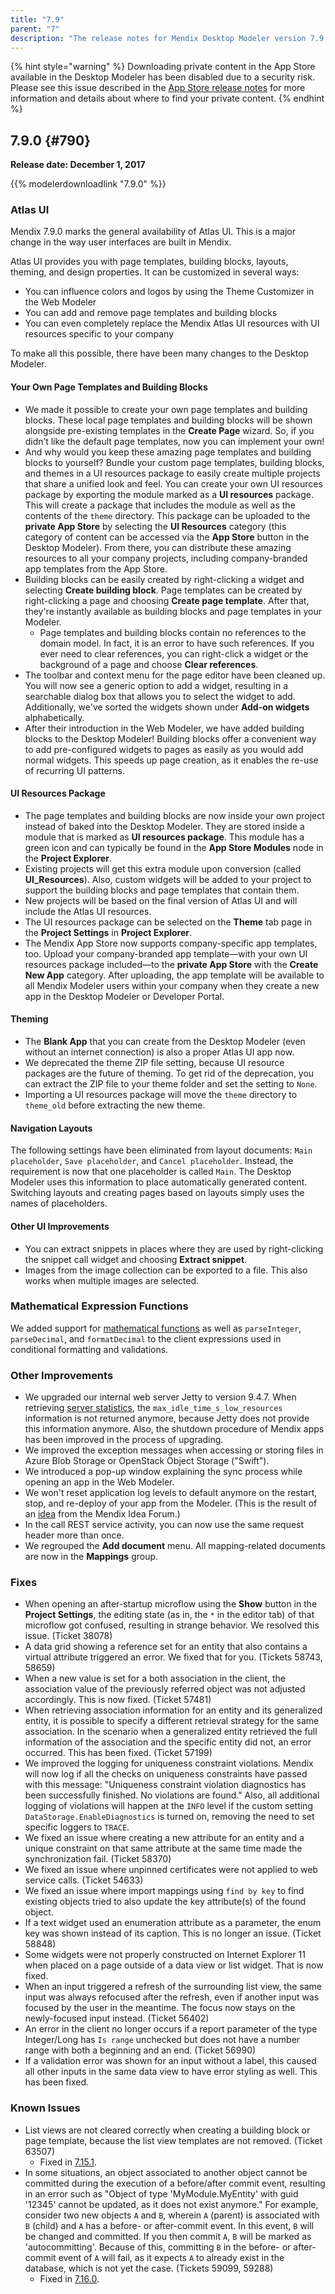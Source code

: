 ```yaml
---
title: "7.9"
parent: "7"
description: "The release notes for Mendix Desktop Modeler version 7.9 (including all patches) with details on new features, bug fixes, and known issues."
---
```


{% hint style="warning" %}
Downloading private content in the App Store available in the Desktop Modeler has been disabled due to a security risk. Please see this issue described in the [App Store release notes](../app-store/index#private-fix) for more information and details about where to find your private content.
{% endhint %}

## 7.9.0 {#790}

**Release date: December 1, 2017**

{{% modelerdownloadlink "7.9.0" %}}

### Atlas UI 

Mendix 7.9.0 marks the general availability of Atlas UI. This is a major change in the way user interfaces are built in Mendix.

Atlas UI provides you with page templates, building blocks, layouts, theming, and design properties. It can be customized in several ways:

* You can influence colors and logos by using the Theme Customizer in the Web Modeler
* You can add and remove page templates and building blocks
* You can even completely replace the Mendix Atlas UI resources with UI resources specific to your company

To make all this possible, there have been many changes to the Desktop Modeler.

#### Your Own Page Templates and Building Blocks

* We made it possible to create your own page templates and building blocks. These local page templates and building blocks will be shown alongside pre-existing templates in the **Create Page** wizard. So, if you didn’t like the default page templates, now you can implement your own!
* And why would you keep these amazing page templates and building blocks to yourself? Bundle your custom page templates, building blocks, and themes in a UI resources package to easily create multiple projects that share a unified look and feel. You can create your own UI resources package by exporting the module marked as a **UI resources** package. This will create a package that includes the module as well as the contents of the `theme` directory. This package can be uploaded to the **private App Store** by selecting the **UI Resources** category (this category of content can be accessed via the **App Store** button in the Desktop Modeler). From there, you can distribute these amazing resources to all your company projects, including company-branded app templates from the App Store.
*  Building blocks can be easily created by right-clicking a widget and selecting **Create building block**. Page templates can be created by right-clicking a page and choosing **Create page template**. After that, they're instantly available as building blocks and page templates in your Modeler.
    * Page templates and building blocks contain no references to the domain model. In fact, it is an error to have such references. If you ever need to clear references, you can right-click a widget or the background of a page and choose **Clear references**.
* The toolbar and context menu for the page editor have been cleaned up. You will now see a generic option to add a widget, resulting in a searchable dialog box that allows you to select the widget to add. Additionally, we've sorted the widgets shown under **Add-on widgets** alphabetically.
* After their introduction in the Web Modeler, we have added building blocks to the Desktop Modeler! Building blocks offer a convenient way to add pre-configured widgets to pages as easily as you would add normal widgets. This speeds up page creation, as it enables the re-use of recurring UI patterns.

#### UI Resources Package

* The page templates and building blocks are now inside your own project instead of baked into the Desktop Modeler. They are stored inside a module that is marked as **UI resources package**. This module has a green icon and can typically be found in the **App Store Modules** node in the **Project Explorer**. 
* Existing projects will get this extra module upon conversion (called **UI_Resources**). Also, custom widgets will be added to your project to support the building blocks and page templates that contain them.
* New projects will be based on the final version of Atlas UI and will include the Atlas UI resources.
* The UI resources package can be selected on the **Theme** tab page in the **Project Settings** in **Project Explorer**.
* The Mendix App Store now supports company-specific app templates, too. Upload your company-branded app template—with your own UI resources package included—to the **private App Store** with the **Create New App** category. After uploading, the app template will be available to all Mendix Modeler users within your company when they create a new app in the Desktop Modeler or Developer Portal.

#### Theming

* The **Blank App** that you can create from the Desktop Modeler (even without an internet connection) is also a proper Atlas UI app now.
* We deprecated the theme ZIP file setting, because UI resource packages are the future of theming. To get rid of the deprecation, you can extract the ZIP file to your theme folder and set the setting to `None`.
* Importing a UI resources package will move the `theme` directory to `theme_old` before extracting the new theme. 

#### Navigation Layouts

The following settings have been eliminated from layout documents: `Main placeholder`, `Save placeholder`, and `Cancel placeholder`. Instead, the requirement is now that one placeholder is called `Main`. The Desktop Modeler uses this information to place automatically generated content. Switching layouts and creating pages based on layouts simply uses the names of placeholders.

#### Other UI Improvements

* You can extract snippets in places where they are used by right-clicking the snippet call widget and choosing **Extract snippet**.
* Images from the image collection can be exported to a file. This also works when multiple images are selected.

### Mathematical Expression Functions

We added support for [mathematical functions](/refguide7/mathematical-function-calls) as well as `parseInteger`, `parseDecimal`, and `formatDecimal` to the client expressions used in conditional formatting and validations.

### Other Improvements

* We upgraded our internal web server Jetty to version 9.4.7. When retrieving [server statistics](/refguide7/monitoring-mendix-runtime#5-server-statistics), the `max_idle_time_s_low_resources` information is not returned anymore, because Jetty does not provide this information anymore. Also, the shutdown procedure of Mendix apps has been improved in the process of upgrading.
* We improved the exception messages when accessing or storing files in Azure Blob Storage or OpenStack Object Storage ("Swift").
* We introduced a pop-up window explaining the sync process while opening an app in the Web Modeler.
* We won't reset application log levels to default anymore on the restart, stop, and re-deploy of your app from the Modeler. (This is the result of an [idea](https://forum.mendixcloud.com/link/ideas/265) from the Mendix Idea Forum.)
* In the call REST service activity, you can now use the same request header more than once.
* We regrouped the **Add document** menu. All mapping-related documents are now in the **Mappings** group.

### Fixes

* When opening an after-startup microflow using the **Show** button in the **Project Settings**, the editing state (as in, the `*` in the editor tab) of that microflow got confused, resulting in strange behavior. We resolved this issue. (Ticket 38078)
* A data grid showing a reference set for an entity that also contains a virtual attribute triggered an error. We fixed that for you. (Tickets 58743, 58659)
* When a new value is set for a both association in the client, the association value of the previously referred object was not adjusted accordingly. This is now fixed. (Ticket 57481)
* When retrieving association information for an entity and its generalized entity, it is possible to specify a different retrieval strategy for the same association. In the scenario when a generalized entity retrieved the full information of the association and the specific entity did not, an error occurred. This has been fixed. (Ticket 57199)
* We improved the logging for uniqueness constraint violations. Mendix will now log if all the checks on uniqueness constraints have passed with this message: "Uniqueness constraint violation diagnostics has been successfully finished. No violations are found." Also, all additional logging of violations will happen at the `INFO` level if the custom setting `DataStorage.EnableDiagnostics` is turned on, removing the need to set specific loggers to `TRACE`.
* We fixed an issue where creating a new attribute for an entity and a unique constraint on that same attribute at the same time made the synchronization fail. (Ticket 58370)
* We fixed an issue where unpinned certificates were not applied to web service calls. (Ticket 54633)
* We fixed an issue where import mappings using `find by key` to find existing objects tried to also update the key attribute(s) of the found object.
* <a name="58848"></a>If a text widget used an enumeration attribute as a parameter, the enum key was shown instead of its caption. This is no longer an issue. (Ticket 58848)
* Some widgets were not properly constructed on Internet Explorer 11 when placed on a page outside of a data view or list widget. That is now fixed.
* When an input triggered a refresh of the surrounding list view, the same input was always refocused after the refresh, even if another input was focused by the user in the meantime. The focus now stays on the newly-focused input instead. (Ticket 56402)
* An error in the client no longer occurs if a report parameter of the type Integer/Long has `Is range` unchecked but does not have a number range with both a beginning and an end. (Ticket 56990)
* If a validation error was shown for an input without a label, this caused all other inputs in the same data view to have error styling as well. This has been fixed.

### Known Issues

* List views are not cleared correctly when creating a building block or page template, because the list view templates are not removed. (Ticket 63507)
	* Fixed in [7.15.1](7.15#63507).
* In some situations, an object associated to another object cannot be committed during the execution of a before/after commit event, resulting in an error such as "Object of type 'MyModule.MyEntity' with guid '12345' cannot be updated, as it does not exist anymore." For example, consider two new objects `A` and `B`, wherein `A` (parent) is associated with `B` (child) and `A` has a before- or after-commit event. In this event, `B` will be changed and committed. If you then commit `A`, `B` will be marked as 'autocommitting'. Because of this, committing `B` in the before- or after-commit event of `A` will fail, as it expects `A` to already exist in the database, which is not yet the case. (Tickets 59099, 59288)
	* Fixed in [7.16.0](7.16#59099).
